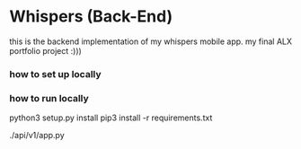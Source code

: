 # Whispers (Back-End)


this is the backend implementation of my whispers mobile app.
my final ALX portfolio project :)))


### how to set up locally



### how to run locally

python3 setup.py install
pip3 install -r requirements.txt


./api/v1/app.py



